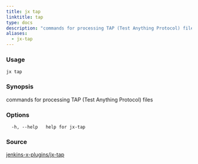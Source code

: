 ```yaml
---
title: jx tap
linktitle: tap
type: docs
description: "commands for processing TAP (Test Anything Protocol) files"
aliases:
  - jx-tap
---
```


### Usage

```
jx tap
```

### Synopsis

commands for processing TAP (Test Anything Protocol) files

### Options

```
  -h, --help   help for jx-tap
```



### Source

[jenkins-x-plugins/jx-tap](https://github.com/jenkins-x-plugins/jx-tap)
